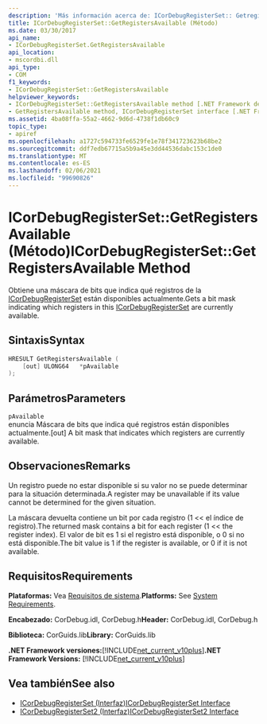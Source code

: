 ```yaml
---
description: 'Más información acerca de: ICorDebugRegisterSet:: Getregistersavailable ((método)'
title: ICorDebugRegisterSet::GetRegistersAvailable (Método)
ms.date: 03/30/2017
api_name:
- ICorDebugRegisterSet.GetRegistersAvailable
api_location:
- mscordbi.dll
api_type:
- COM
f1_keywords:
- ICorDebugRegisterSet::GetRegistersAvailable
helpviewer_keywords:
- ICorDebugRegisterSet::GetRegistersAvailable method [.NET Framework debugging]
- GetRegistersAvailable method, ICorDebugRegisterSet interface [.NET Framework debugging]
ms.assetid: 4ba08ffa-55a2-4662-9d6d-4738f1db60c9
topic_type:
- apiref
ms.openlocfilehash: a1727c594733fe6529fe1e78f341723623b68be2
ms.sourcegitcommit: ddf7edb67715a5b9a45e3dd44536dabc153c1de0
ms.translationtype: MT
ms.contentlocale: es-ES
ms.lasthandoff: 02/06/2021
ms.locfileid: "99690826"
---
```

# <a name="icordebugregistersetgetregistersavailable-method"></a><span data-ttu-id="2170b-103">ICorDebugRegisterSet::GetRegistersAvailable (Método)</span><span class="sxs-lookup"><span data-stu-id="2170b-103">ICorDebugRegisterSet::GetRegistersAvailable Method</span></span>

<span data-ttu-id="2170b-104">Obtiene una máscara de bits que indica qué registros de la [ICorDebugRegisterSet](icordebugregisterset-interface.md) están disponibles actualmente.</span><span class="sxs-lookup"><span data-stu-id="2170b-104">Gets a bit mask indicating which registers in this [ICorDebugRegisterSet](icordebugregisterset-interface.md) are currently available.</span></span>  
  
## <a name="syntax"></a><span data-ttu-id="2170b-105">Sintaxis</span><span class="sxs-lookup"><span data-stu-id="2170b-105">Syntax</span></span>  
  
```cpp  
HRESULT GetRegistersAvailable (  
    [out] ULONG64   *pAvailable  
);  
```  
  
## <a name="parameters"></a><span data-ttu-id="2170b-106">Parámetros</span><span class="sxs-lookup"><span data-stu-id="2170b-106">Parameters</span></span>  

 `pAvailable`  
 <span data-ttu-id="2170b-107">enuncia Máscara de bits que indica qué registros están disponibles actualmente.</span><span class="sxs-lookup"><span data-stu-id="2170b-107">[out] A bit mask that indicates which registers are currently available.</span></span>  
  
## <a name="remarks"></a><span data-ttu-id="2170b-108">Observaciones</span><span class="sxs-lookup"><span data-stu-id="2170b-108">Remarks</span></span>  

 <span data-ttu-id="2170b-109">Un registro puede no estar disponible si su valor no se puede determinar para la situación determinada.</span><span class="sxs-lookup"><span data-stu-id="2170b-109">A register may be unavailable if its value cannot be determined for the given situation.</span></span>  
  
 <span data-ttu-id="2170b-110">La máscara devuelta contiene un bit por cada registro (1 << el índice de registro).</span><span class="sxs-lookup"><span data-stu-id="2170b-110">The returned mask contains a bit for each register (1 << the register index).</span></span> <span data-ttu-id="2170b-111">El valor de bit es 1 si el registro está disponible, o 0 si no está disponible.</span><span class="sxs-lookup"><span data-stu-id="2170b-111">The bit value is 1 if the register is available, or 0 if it is not available.</span></span>  
  
## <a name="requirements"></a><span data-ttu-id="2170b-112">Requisitos</span><span class="sxs-lookup"><span data-stu-id="2170b-112">Requirements</span></span>  

 <span data-ttu-id="2170b-113">**Plataformas:** Vea [Requisitos de sistema](../../get-started/system-requirements.md).</span><span class="sxs-lookup"><span data-stu-id="2170b-113">**Platforms:** See [System Requirements](../../get-started/system-requirements.md).</span></span>  
  
 <span data-ttu-id="2170b-114">**Encabezado:** CorDebug.idl, CorDebug.h</span><span class="sxs-lookup"><span data-stu-id="2170b-114">**Header:** CorDebug.idl, CorDebug.h</span></span>  
  
 <span data-ttu-id="2170b-115">**Biblioteca:** CorGuids.lib</span><span class="sxs-lookup"><span data-stu-id="2170b-115">**Library:** CorGuids.lib</span></span>  
  
 <span data-ttu-id="2170b-116">**.NET Framework versiones:**[!INCLUDE[net_current_v10plus](../../../../includes/net-current-v10plus-md.md)]</span><span class="sxs-lookup"><span data-stu-id="2170b-116">**.NET Framework Versions:** [!INCLUDE[net_current_v10plus](../../../../includes/net-current-v10plus-md.md)]</span></span>  
  
## <a name="see-also"></a><span data-ttu-id="2170b-117">Vea también</span><span class="sxs-lookup"><span data-stu-id="2170b-117">See also</span></span>

- [<span data-ttu-id="2170b-118">ICorDebugRegisterSet (Interfaz)</span><span class="sxs-lookup"><span data-stu-id="2170b-118">ICorDebugRegisterSet Interface</span></span>](icordebugregisterset-interface.md)
- [<span data-ttu-id="2170b-119">ICorDebugRegisterSet2 (Interfaz)</span><span class="sxs-lookup"><span data-stu-id="2170b-119">ICorDebugRegisterSet2 Interface</span></span>](icordebugregisterset2-interface.md)
